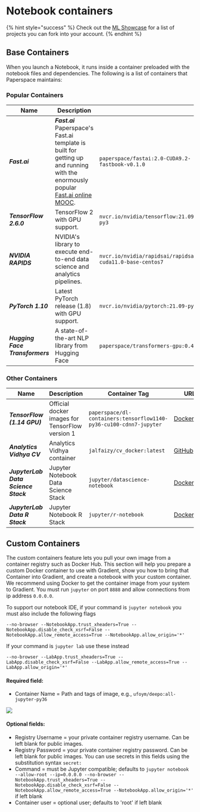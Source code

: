 # Notebook containers

{% hint style="success" %}
Check out the [ML Showcase](https://ml-showcase.paperspace.com) for a list of projects you can fork into your account.
{% endhint %}

## Base Containers

When you launch a Notebook, it runs inside a container preloaded with the notebook files and dependencies. The following is a list of containers that Paperspace maintains:

### Popular Containers

| Name                             | Description                                                                                                                                            |                                                               | URL                                                                          |
| -------------------------------- | ------------------------------------------------------------------------------------------------------------------------------------------------------ | ------------------------------------------------------------- | ---------------------------------------------------------------------------- |
| _**Fast.ai**_                    | _**Fast.ai**_ Paperspace's Fast.ai template is built for getting up and running with the enormously popular [Fast.ai online MOOC](http://www.fast.ai). | `paperspace/fastai:2.0-CUDA9.2-fastbook-v0.1.0`               | [GitHub](https://github.com/Paperspace/fastai-docker)                        |
| _**TensorFlow 2.6.0**_           | TensorFlow 2 with GPU support.                                                                                                                         | `nvcr.io/nvidia/tensorflow:21.09-tf2-py3`                     | [DockerHub](https://hub.docker.com/r/tensorflow/tensorflow/)                 |
| _**NVIDIA RAPIDS**_              | NVIDIA's library to execute end-to-end data science and analytics pipelines.                                                                           | `nvcr.io/nvidia/rapidsai/rapidsai:0.18-cuda11.0-base-centos7` | [NVIDIA](https://ngc.nvidia.com/catalog/containers/nvidia:rapidsai:rapidsai) |
| _**PyTorch 1.10**_               | Latest PyTorch release (1.8) with GPU support.                                                                                                         | `nvcr.io/nvidia/pytorch:21.09-py3`                            | [DockerHub](https://hub.docker.com/r/pytorch/pytorch)                        |
| _**Hugging Face Transformers**_​ | A state-of-the-art NLP library from Hugging Face                                                                                                       | `paperspace/transformers-gpu:0.4.0`​                          | [DockerHub](https://hub.docker.com/r/paperspace/transformers-gpu)            |

### Other Containers

| Name                                | Description                                     | Container Tag                                                      | URL                                                                 |
| ----------------------------------- | ----------------------------------------------- | ------------------------------------------------------------------ | ------------------------------------------------------------------- |
| _**TensorFlow (1.14 GPU)**_         | Official docker images for TensorFlow version 1 | `paperspace/dl-containers:tensorflow1140-py36-cu100-cdnn7-jupyter` | [DockerHub](https://hub.docker.com/r/tensorflow/tensorflow/)        |
| _**Analytics Vidhya CV**_           | Analytics Vidhya container                      | `jalfaizy/cv_docker:latest`                                        | [GitHub](https://github.com/ufoym/deepo)                            |
| _**JupyterLab Data Science Stack**_ | Jupyter Notebook Data Science Stack             | `jupyter/datascience-notebook`                                     | [DockerHub](https://hub.docker.com/r/jupyter/datascience-notebook/) |
| _**JupyterLab Data R Stack**_       | Jupyter Notebook R Stack                        | `jupyter/r-notebook`                                               | [DockerHub](https://hub.docker.com/r/jupyter/r-notebook/)           |

## Custom Containers

The custom containers feature lets you pull your own image from a container registry such as Docker Hub. This section will help you prepare a custom Docker container to use with Gradient, show you how to bring that Container into Gradient, and create a notebook with your custom container. We recommend using Docker to get the container image from your system to Gradient. You must run `jupyter` on port `8888` and allow connections from ip address `0.0.0.0`.

To support our notebook IDE, if your command is `jupyter notebook` you must also include the following flags

`--no-browser --NotebookApp.trust_xheaders=True --NotebookApp.disable_check_xsrf=False --NotebookApp.allow_remote_access=True --NotebookApp.allow_origin='*'` &#x20;

If your command is `jupyter lab` use these instead

`--no-browser --LabApp.trust_xheaders=True --LabApp.disable_check_xsrf=False --LabApp.allow_remote_access=True --LabApp.allow_origin='*'`

#### Required field:

* Container Name = Path and tags of image, e.g., `ufoym/deepo:all-jupyter-py36`

![](<../../../../.gitbook/assets/image (8).png>)

#### Optional fields:

* Registry Username = your private container registry username. Can be left blank for public images.
* Registry Password = your private container registry password. Can be left blank for public images. You can use secrets in this fields using the substitution syntax `secret:`
* Command = must be Jupyter compatible; defaults to `jupyter notebook --allow-root --ip=0.0.0.0 --no-browser --NotebookApp.trust_xheaders=True --NotebookApp.disable_check_xsrf=False --NotebookApp.allow_remote_access=True --NotebookApp.allow_origin='*'` if left blank
* Container user = optional user; defaults to 'root' if left blank
